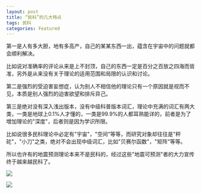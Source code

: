 ```yaml
---
layout: post
title: “民科”的几大特点
tags: 民科
categories: Featured
---
```


第一是人有多大胆，地有多高产，自己的某某东西一出，蕴含在宇宙中的问题就都会顺利解决。

比如说对准确率的评论从来是上不封顶，自己的东西一定是百分之百放之四海而皆准，另外是从来没有关于理论的适用范围和局限的认识和讨论。

第二是强烈的受迫害妄想症，认为别人不相信他的理论只有一个原因就是视而不见，本质是别人强烈的迫害欲望和排斥异己。

第三是绝对没有深入浅出版本，没有中级科普版本词汇，理论中充满的词汇有两大类，一类是地球上0.1%人才懂的，一类是99.9%的人都耳熟能详的，前者是为了增加理论的"深度"，后者则是因为学识所限。

比如说很多民科理论中必定有"宇宙"，"空间"等等，而研究对象却往往是"秤砣"，"小刀"之类，绝对不会出现中级词汇，比如"贝赛尔函数"，"矩阵"等等。

所以也许有的地震预测理论本来不是民科的，经过这些"地震可预测"者的大力宣传终于越来越民科了。

![](https://docs.google.com/uc?id=0B5pYZc0OeTm1LXFueTBUcW0ySUU)

![](https://drive.google.com/uc?id=0B5pYZc0OeTm1Sm9yQjRJVDZJODQ)
